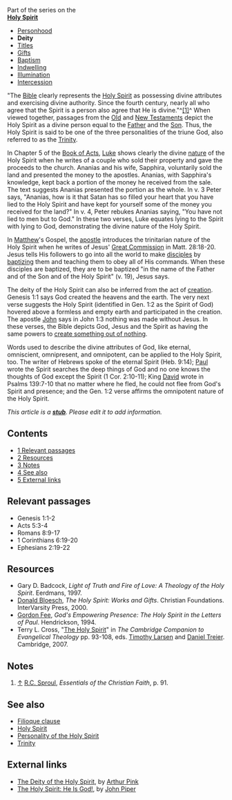 Part of the series on the  
**[Holy Spirit](Holy_Spirit "Holy Spirit")**
-   [Personhood](Personhood_of_the_Holy_Spirit "Personhood of the Holy Spirit")
-   **Deity**
-   [Titles](Titles_of_the_Holy_Spirit "Titles of the Holy Spirit")
-   [Gifts](Gifts_of_the_Spirit "Gifts of the Spirit")
-   [Baptism](Baptism_of_the_Holy_Spirit "Baptism of the Holy Spirit")
-   [Indwelling](Indwelling_of_the_Holy_Spirit "Indwelling of the Holy Spirit")
-   [Illumination](Illumination_of_the_Holy_Spirit "Illumination of the Holy Spirit")
-   [Intercession](Intercession_of_the_Holy_Spirit "Intercession of the Holy Spirit")

"The [Bible](Bible "Bible") clearly represents the
[Holy Spirit](Holy_Spirit "Holy Spirit") as possessing divine
attributes and exercising divine authority. Since the fourth
century, nearly all who agree that the Spirit is a person also
agree that He is divine."^[[1]](#note-0)^ When viewed together,
passages from the [Old](Old_Testament "Old Testament") and
[New Testaments](New_Testament "New Testament") depict the Holy
Spirit as a divine person equal to the
[Father](God_the_Father "God the Father") and the
[Son](Jesus "Jesus"). Thus, the Holy Spirit is said to be one of
the three personalities of the triune God, also referred to as the
[Trinity](Trinity "Trinity").

In Chapter 5 of the [Book of Acts](Book_of_Acts "Book of Acts"),
[Luke](Luke "Luke") shows clearly the divine
[nature](Nature "Nature") of the Holy Spirit when he writes of a
couple who sold their property and gave the proceeds to the church.
Ananias and his wife, Sapphira, voluntarily sold the land and
presented the money to the apostles. Ananias, with Sapphira's
knowledge, kept back a portion of the money he received from the
sale. The text suggests Ananias presented the portion as the whole.
In v. 3 Peter says, "Ananias, how is it that Satan has so filled
your heart that you have lied to the Holy Spirit and have kept for
yourself some of the money you received for the land?" In v. 4,
Peter rebukes Ananias saying, "You have not lied to men but to
God." In these two verses, Luke equates lying to the Spirit with
lying to God, demonstrating the divine nature of the Holy Spirit.

In [Matthew](Matthew "Matthew")'s Gospel, the
[apostle](Apostle "Apostle") introduces the trinitarian nature of
the Holy Spirit when he writes of Jesus'
[Great Commission](Great_Commission "Great Commission") in Matt.
28:18-20. Jesus tells His followers to go into all the world to
make [disciples](Disciple "Disciple") by
[baptizing](Baptism "Baptism") them and teaching them to obey all
of His commands. When these disciples are baptized, they are to be
baptized "in the name of the Father and of the Son and of the Holy
Spirit" (v. 19), Jesus says.

The deity of the Holy Spirit can also be inferred from the act of
[creation](Creation "Creation"). Genesis 1:1 says God created the
heavens and the earth. The very next verse suggests the Holy Spirit
(identified in Gen. 1:2 as the Spirit of God) hovered above a
formless and empty earth and participated in the creation. The
apostle [John](John "John") says in John 1:3 nothing was made
without Jesus. In these verses, the Bible depicts God, Jesus and
the Spirit as having the same powers to
[create something out of nothing](Creation_ex_nihilo "Creation ex nihilo").

Words used to describe the divine attributes of God, like eternal,
omniscient, omnipresent, and omnipotent, can be applied to the Holy
Spirit, too. The writer of Hebrews spoke of the eternal Spirit
(Heb. 9:14); [Paul](Paul "Paul") wrote the Spirit searches the deep
things of God and no one knows the thoughts of God except the
Spirit (1 Cor. 2:10-11); King [David](David "David") wrote in
Psalms 139:7-10 that no matter where he fled, he could not flee
from God's Spirit and presence; and the Gen. 1:2 verse affirms the
omnipotent nature of the Holy Spirit.

*This article is a **[stub](http://www.theopedia.com/Category:Theopedia_stubs "Category:Theopedia stubs")**. Please edit it to add information.*
## Contents

-   [1 Relevant passages](#Relevant_passages)
-   [2 Resources](#Resources)
-   [3 Notes](#Notes)
-   [4 See also](#See_also)
-   [5 External links](#External_links)

## Relevant passages

-   Genesis 1:1-2
-   Acts 5:3-4
-   Romans 8:9-17
-   1 Corinthians 6:19-20
-   Ephesians 2:19-22

## Resources

-   Gary D. Badcock,
    *Light of Truth and Fire of Love: A Theology of the Holy Spirit*.
    Eerdmans, 1997.
-   [Donald Bloesch](Donald_Bloesch "Donald Bloesch"),
    *The Holy Spirit: Works and Gifts*. Christian Foundations.
    InterVarsity Press, 2000.
-   [Gordon Fee](Gordon_Fee "Gordon Fee"),
    *God's Empowering Presence: The Holy Spirit in the Letters of Paul*.
    Hendrickson, 1994.
-   Terry L. Cross,
    "[The Holy Spirit](http://www.google.com/books?id=vlmXBe0RPxYC&printsec=frontcover&dq=cambridge+companion+to+evangelical+theology&ei=dBWkR8LlN4P0jgHqheGuCg&sig=spPUC-4eUWP6Qjf1BazJLgtj2sM#PPA93,M1)"
    in *The Cambridge Companion to Evangelical Theology* pp. 93-108,
    eds. [Timothy Larsen](Timothy_Larsen "Timothy Larsen") and
    [Daniel Treier](Daniel_Treier "Daniel Treier"). Cambridge, 2007.

## Notes

1.  [↑](#ref-0) [R.C. Sproul](R.C._Sproul "R.C. Sproul"),
    *Essentials of the Christian Faith*, p. 91.

## See also

-   [Filioque clause](Filioque_clause "Filioque clause")
-   [Holy Spirit](Holy_Spirit "Holy Spirit")
-   [Personality of the Holy Spirit](Personality_of_the_Holy_Spirit "Personality of the Holy Spirit")
-   [Trinity](Trinity "Trinity")

## External links

-   [The Deity of the Holy Spirit](http://www.pbministries.org/books/pink/Holy_Spirit/spirit_03.htm),
    by [Arthur Pink](Arthur_Pink "Arthur Pink")
-   [The Holy Spirit: He Is God!](http://www.desiringgod.org/ResourceLibrary/Sermons/ByDate/1984/423_The_Holy_Spirit_He_Is_God/),
    by [John Piper](John_Piper "John Piper")



